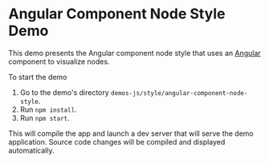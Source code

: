 <!--
 //////////////////////////////////////////////////////////////////////////////
 // @license
 // This file is part of yFiles for HTML 2.6.0.4.
 // Use is subject to license terms.
 //
 // Copyright (c) 2000-2024 by yWorks GmbH, Vor dem Kreuzberg 28,
 // 72070 Tuebingen, Germany. All rights reserved.
 //
 //////////////////////////////////////////////////////////////////////////////
-->
# Angular Component Node Style Demo

This demo presents the Angular component node style that uses an [Angular](https://angular.io//) component to visualize nodes.

To start the demo

1.  Go to the demo's directory `demos-js/style/angular-component-node-style`.
2.  Run `npm install`.
3.  Run `npm start`.

This will compile the app and launch a dev server that will serve the demo application. Source code changes will be compiled and displayed automatically.
